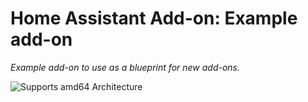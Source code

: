 # Home Assistant Add-on: Example add-on

_Example add-on to use as a blueprint for new add-ons._


![Supports amd64 Architecture][amd64-shield]


[amd64-shield]: https://img.shields.io/badge/amd64-yes-green.svg
